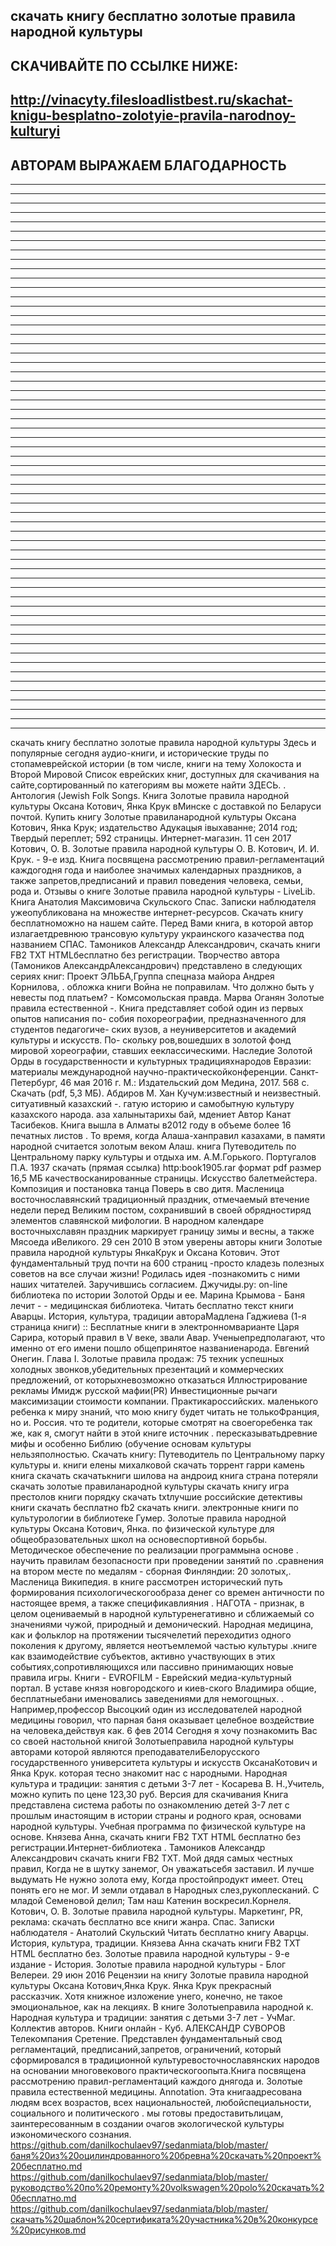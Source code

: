 скачать книгу бесплатно золотые правила народной культуры
--------------------------------------------------
СКАЧИВАЙТЕ ПО ССЫЛКЕ НИЖЕ:
--------------------------------------------------
http://vinacyty.filesloadlistbest.ru/skachat-knigu-besplatno-zolotyie-pravila-narodnoy-kulturyi
--------------------------------------------------
АВТОРАМ ВЫРАЖАЕМ БЛАГОДАРНОСТЬ
--------------------------------------------------
--------------------------------------------------
--------------------------------------------------
--------------------------------------------------
--------------------------------------------------
--------------------------------------------------
--------------------------------------------------
--------------------------------------------------
--------------------------------------------------
--------------------------------------------------
--------------------------------------------------
--------------------------------------------------
--------------------------------------------------
--------------------------------------------------
--------------------------------------------------
--------------------------------------------------
--------------------------------------------------
--------------------------------------------------
--------------------------------------------------
--------------------------------------------------
--------------------------------------------------
--------------------------------------------------
--------------------------------------------------
--------------------------------------------------
--------------------------------------------------
--------------------------------------------------
--------------------------------------------------
--------------------------------------------------
--------------------------------------------------
--------------------------------------------------
--------------------------------------------------
--------------------------------------------------
--------------------------------------------------
--------------------------------------------------
--------------------------------------------------
--------------------------------------------------
--------------------------------------------------
--------------------------------------------------
--------------------------------------------------
--------------------------------------------------
--------------------------------------------------
--------------------------------------------------
--------------------------------------------------
--------------------------------------------------
--------------------------------------------------
--------------------------------------------------
--------------------------------------------------
--------------------------------------------------
--------------------------------------------------
--------------------------------------------------
--------------------------------------------------
--------------------------------------------------
--------------------------------------------------
--------------------------------------------------
--------------------------------------------------
--------------------------------------------------
--------------------------------------------------
--------------------------------------------------
--------------------------------------------------
--------------------------------------------------
скачать книгу бесплатно золотые правила народной культуры Здесь и популярные сегодня аудио-книги, и исторические труды по стопамеврейской истории (в том числе, книги на тему Холокоста и Второй Мировой Список еврейских книг, доступных для скачивания на сайте,сортированный по категориям вы можете найти ЗДЕСЬ. . Антология (Jewish Folk Songs. Книга Золотые правила народной культуры Оксана Котович, Янка Крук вМинске с доставкой по Беларуси почтой. Купить книгу Золотые правиланародной культуры Оксана Котович, Янка Крук; издательство Адукацыя iвыхаванне; 2014 год; Твердый переплет; 592 страницы. Интернет-магазин. 11 сен 2017  Котович, О. В. Золотые правила народной культуры  О. В. Котович, И. И. Крук. - 9-е изд.  Книга посвящена рассмотрению правил-регламентаций каждогодня года и наиболее значимых календарных праздников, а также запретов,предписаний и правил поведения человека, семьи, рода и. Отзывы о книге Золотые правила народной культуры - LiveLib. Книга Анатолия Максимовича Скульского Спас. Записки наблюдателя ужеопубликована на множестве интернет-ресурсов.  Скачать книгу бесплатноможно на нашем сайте.  Перед Вами книга, в которой автор излагаетдревнюю трансовую культуру украинского казачества под названием СПАС. Тамоников Александр Александрович, скачать книги FB2 TXT HTMLбесплатно без регистрации.  Творчество автора (Тамоников АлександрАлександрович) представлено в следующих сериях книг: Проект ЭЛЬБА,Группа спецназа майора Андрея Корнилова, . обложка книги Война не поправилам. Что должно быть у невесты под платьем? - Комсомольская правда. Марва Оганян Золотые правила естественной  -. Книга представляет собой один из первых опытов написания по- собия похореографии, предназначенного для студентов педагогиче- ских вузов, а неуниверситетов и академий культуры и искусств. По- скольку  ров,вошедших в золотой фонд мировой хореографии, ставших ееклассическими. Наследие Золотой Орды в государственности и культурных традицияхнародов Евразии: материалы международной научно-практическойконференции. Санкт-Петербург, 46 мая 2016 г. М.: Издательский дом Медина, 2017.  568 с. Скачать (pdf, 5,3 МБ). Абдиров М. Хан Кучум:известный и неизвестный. ситуативный казахский -. гатую историю и самобытную культуру казахского народа. аза халынытарихы бай, мдениет  Автор  Канат Тасибеков. Книга вышла в Алматы в2012 году в объеме более 16 печатных листов . То время, когда Алаша-ханправил казахами, в памяти народной считается золотым веком  Алаш. книга Путеводитель по Центральному парку культуры и отдыха им. А.М.Горького. Португалов П.А. 1937 скачать (прямая ссылка) http:book1905.rar формат pdf размер 16,5 МБ качествосканированные страницы. Искусство балетмейстера. Композиция и постановка танца
Поверь в сво дитя. Масленица  восточнославянский традиционный праздник, отмечаемый втечение недели перед Великим постом, сохранивший в своей обрядностиряд элементов славянской мифологии. В народном календаре восточныхславян праздник маркирует границу зимы и весны, а также Мясоеда иВеликого. 29 сен 2010  В этом уверены авторы книги Золотые правила народной культуры ЯнкаКрук и Оксана Котович. Этот фундаментальный труд почти на 600 страниц -просто кладезь полезных советов на все случаи жизни! Родилась идея -познакомить с ними наших читателей. Заручившись согласием. Джучиды.ру: on-line библиотека по истории Золотой Орды и ее. Марина Крымова - Баня лечит - - медицинская библиотека. Читать бесплатно текст книги Аварцы. История, культура, традиции автораМадлена Гаджиева (1-я страница книги) :: Бесплатные книги в электронномварианте  Царя Сарира, который правил в V веке, звали Авар. Ученыепредполагают, что именно от его имени пошло общепринятое названиенарода. Евгений Онегин. Глава I. Золотые правила продаж: 75 техник успешных холодных звонков,убедительных презентаций и коммерческих предложений, от которыхневозможно отказаться  Иллюстрирование рекламы  Имидж русской мафии(PR)  Инвестиционные рычаги максимизации стоимости компании. Практикароссийских. маленького ребенка к миру знаний, что мою книгу будет читать не толькоФранция, но и. Россия.  что те родители, которые смотрят на своегоребенка так же, как я, смогут найти в этой книге источник . пересказыватьдревние мифы и особенно Библию (обучение основам культуры нельзяполностью. Скачать книгу: Путеводитель по Центральному парку культуры и. книги елены михалковой скачать торрент гарри камень книга скачать скачатькниги шилова на андроид книга страна потеряли скачать золотые правиланародной культуры скачать книгу игра престолов книги порядку скачать txtлучшие российские детективы книги скачать бесплатно fb2 скачать книги. электронные книги по культурологии в библиотеке Гумер. Золотые правила народной культуры Оксана Котович, Янка. по физической культуре для общеобразовательных школ на основеспортивной борьбы. Методическое обеспечение по реализации программына основе . научить правилам безопасности при проведении занятий по .сравнения на втором месте по медалям - сборная Финляндии: 20 золотых,.
Масленица  Википедия. в книге рассмотрен исторический путь формирования психологическогообраза денег со времен античности по настоящее время, а также спецификавлияния . НАГОТА - признак, в целом оцениваемый в народной культуренегативно и сближаемый со значениями чужой, природный и демонический. Народная медицина, как и фольклор на протяжении тысячелетий переходитиз одного поколения к другому, является неотъемлемой частью культуры .книге как взаимодействие субъектов, активно участвующих в этих событиях,сопротивляющихся или пассивно принимающих новые правила игры. Книги - EVROFILM - Еврейский медиа-культурный портал. В уставе князя новгородского и киев-ского Владимира общие, бесплатныебани именовались заведениями для немогощных. . Например,профессор Высоцкий  один из исследователей народной медицины говорил, что парная баня оказывает целебное воздействие на человека,действуя как. 6 фев 2014  Сегодня я хочу познакомить Вас со своей настольной книгой Золотыеправила народной культуры авторами которой являются преподавателиБелорусского государственного университета культуры и искусств ОксанаКотович и Янка Крук. которая тесно знакомит нас с народными. Народная культура и традиции: занятия с детьми 3-7 лет - Косарева В. Н.,Учитель, можно купить по цене 123,30 руб.  Версия для скачивания Книга представлена система работы по ознакомлению детей 3-7 лет с прошлым инастоящим в истории страны и родного края, основами народной культуры. Учебная программа по физической культуре на основе. Князева Анна, скачать книги FB2 TXT HTML бесплатно без регистрации.Интернет-библиотека . Тамоников Александр Александрович скачать книги FB2 TXT. Мой дядя самых честных правил, Когда не в шутку занемог, Он уважатьсебя заставил. И лучше выдумать  Не нужно золота ему, Когда простойпродукт имеет. Отец понять его не мог. И земли отдавал в  Народных слез,рукоплесканий. С младой Семеновой делил; Там наш Катенин воскресил.Корнеля. Котович, О. В. Золотые правила народной культуры. Маркетинг, PR, реклама: скачать бесплатно все книги жанра. Спас. Записки наблюдателя - Анатолий Скульский
Читать бесплатно книгу Аварцы. История, культура, традиции. Князева Анна скачать книги FB2 TXT HTML бесплатно без. Золотые правила народной культуры - 9-е издание - История. Золотые правила народной культуры - Блог Велереи. 29 июн 2016  Рецензии на книгу Золотые правила народной культуры Оксана Котович,Янка Крук. Янка Крук  прекрасный рассказчик. Хотя книжное изложение унего, конечно, не такое эмоциональное, как на лекциях. В книге Золотыеправила народной к. Народная культура и традиции: занятия с детьми 3-7 лет - УчМаг. Коллектив авторов. Книги онлайн - Куб. АЛЕКСАНДР СУВОРОВ  Телекомпания Сретение. Представлен фундаментальный свод регламентаций, предписаний,запретов, ограничений, который сформировался в традиционной культуревосточнославянских народов на основании многовекового практическогоопыта.Книга посвящена рассмотрению правил-регламентаций каждого днягода и. Золотые правила естественной медицины. Annotation. Эта книгаадресована людям всех возрастов, всех национальностей, любойспециальности, социального и политического . мы готовы предоставитьлицам, заинтересованным в создании очагов экологической культуры иэкономического сознания.
https://github.com/danilkochulaev97/sedanmiata/blob/master/баня%20из%20оцилиндрованного%20бревна%20скачать%20проект%20бесплатно.md
https://github.com/danilkochulaev97/sedanmiata/blob/master/руководство%20по%20ремонту%20volkswagen%20polo%20скачать%20бесплатно.md
https://github.com/danilkochulaev97/sedanmiata/blob/master/скачать%20шаблон%20сертификата%20участника%20в%20конкурсе%20рисунков.md